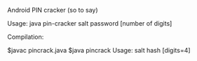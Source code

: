 Android PIN cracker (so to say)

Usage: java pin-cracker salt password [number of digits]

Compilation:

$javac pincrack.java
$java pincrack
Usage: salt hash [digits=4]

